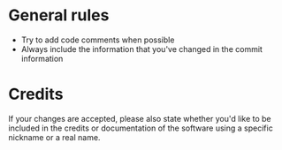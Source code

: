 # General rules
* Try to add code comments when possible
* Always include the information that you've changed in the commit information

# Credits
If your changes are accepted, please also state whether you'd like to be included in the credits or documentation of the software using a specific nickname or a real name.
